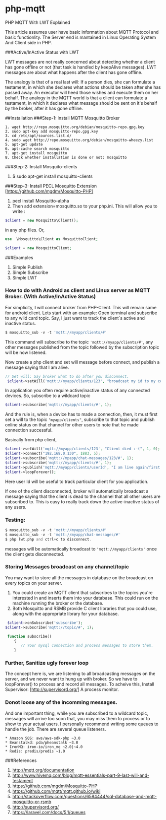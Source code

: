 # php-mqtt
PHP MQTT With LWT Explained

This article assumes user have basic information about MQTT Protocol and basic functionlity. The Server end is mantained in Linux Operating System And Client side in PHP.

###Active/InActive Status with LWT

LWT messages are not really concerned about detecting whether a client has gone offline or not (that task is handled by keepAlive messages). LWT messages are about what happens after the client has gone offline.

The analogy is that of a real last will: If a person dies, she can formulate a testament, in which she declares what actions should be taken after she has passed away. An executor will heed those wishes and execute them on her behalf. The analogy in the MQTT world is that a client can formulate a testament, in which it declares what message should be sent on it's behalf by the broker, after it has gone offline.

##Installation
###Step-1: Install MQTT Mosquitto Broker
```LINUX
1. wget http://repo.mosquitto.org/debian/mosquitto-repo.gpg.key
2. sudo apt-key add mosquitto-repo.gpg.key
3. cd /etc/apt/sources.list.d/
4. sudo wget http://repo.mosquitto.org/debian/mosquitto-wheezy.list
5. apt-get update
6. apt-cache search mosquitto
7. apt-get install mosquitto
8. Check whether installation is done or not: mosquitto
```

###Step-2: Install Mosquito-clients
1. $ sudo apt-get install mosquitto-clients

###Step-3: Install PECL Mosquitto Extension [https://github.com/mgdm/Mosquitto-PHP]
1. pecl install Mosquitto-alpha
2. Then add extension=mosquitto.so to your php.ini.
 This will allow you to write :
```php
$client = new Mosquitto\Client();
```
in any php files.
Or,
```php
use  \Mosquitto\Client as MosquittoClient;

$client = new MosquittoClient;
```
###Examples
1. Simple Publish
2. Simple Subscribe
3. Simple LWT

### How to do with Android as client and Linux server as MQTT Broker. (With Active/InActive Status)
For simplicity, I will connect broker from PHP-Client. This will remain same for android client.
Lets start with an example:
Open terminal and subscribe to any wild card topic. Say, I just want to track the client`s active and inactive status.
```php
$ mosquitto_sub -v -t 'mqtt://myapp/clients/#'
```
This command will subscribe to the topic `'mqtt://myapp/clients/#'`, any other messages published from the topic followed by
the subscription topic will be now listened.

Now create a php client and set will message before connect, and publish a message saying that I am alive.
```php
// Set will: Say broker what to do after you disconnect.
 $client->setWill('mqtt://myapp/clients/123', "broadcast my id to my connections to say I am inactive for now", 1, 0);
 ```

 In application you often require active/inactive status of any connected devices. So, subscribe to a wildcard topic
 ```php
 $client->subscribe('mqtt://myapp/clients/#', 1);
 ```

 And the rule is, when a device has to made a connection, then, it must first set a will to the topic `"myapp/clients"`,
 subscribe to that topic and publish online status on that channel for other users to note that he made connection successful.

 Basically from php client,
 ```php
 $client->setWill('mqtt://myapp/clients/123', "Client died :-(", 1, 0);
 $client->connect("192.168.0.130", 1883, 5);
 $client->subscribe('mqtt://mpapp/chat-messages/123/#', 1);
 $client->subscribe('mqtt://myapp/clients/#', 1);
 $client->publish('mqtt://myapp/clients/userId', "I am live again/first time" . date('Y-m-d H:i:s'), 1, 0);
 $client->loopForever();
```
Here user Id will be useful to track particular client for you application.

If one of the client disconnected, broker will automatically broadcast a  message saying that the client is dead to the channel that all other users
are subscribed to. This is easy to really track down the active-inactive status of any users.

### Testing:
```php
$ mosquitto_sub -v -t 'mqtt://myapp/clients/#'
$ mosquitto_sub -v -t 'mqtt://myapp/chat-messages/#'
$ php lwt.php and ctrl+c to disconnect.
```

messages will be automatically broadcast to `'mqtt://myapp/clients'` once the client gets disconnected.

### Storing Messages broadcast on any channel/topic
You may want to store all the messages in database on the broadcast on every topics on your server.
1. You could create an MQTT client that subscribes to the topics you're interested in and inserts them into your database. This could run on the machine running the broker or the database.
2. Both Mosquitto and RSMB provide C client libraries that you could use, along with the appropriate library for your database.
```php
 $client->onSubscribe('subscribe');
$client->subscribe('mqtt://topic/#', 1);

 function subscribe()
    {
       // Your mysql connection and process messages to store them.
    }
```
### Further, Sanitize ugly forever loop
The concept here is, we are listening to all broadcasting messages on the server, and we never want to hung up with
broker. So we have to loopForever() to process and record all messages.
To acheive this, Install Supervisor: [http://supervisord.org/] A process monitor.

### Donot loose any of the incomming messages.
And one important thing, while you are subscribed to a wildcard topic, messages will arrive too soon that, you may miss
them to process or to show to your actual users. I personally recommend writing some queues to handle the job.
There are several queue listeners.

    * Amazon SQS: aws/aws-sdk-php ~3.0
    * Beanstalkd: pda/pheanstalk ~3.0
    * IronMQ: iron-io/iron_mq ~2.0|~4.0
    * Redis: predis/predis ~1.0


###References
1. http://mqtt.org/documentation
2. http://www.hivemq.com/blog/mqtt-essentials-part-9-last-will-and-testament
3. https://github.com/mgdm/Mosquitto-PHP
3. https://github.com/mqtt/mqtt.github.io/wiki
4. http://stackoverflow.com/questions/6584444/sql-database-and-mqtt-mosquitto-or-rsmb
5. http://supervisord.org/
6. https://laravel.com/docs/5.1/queues

